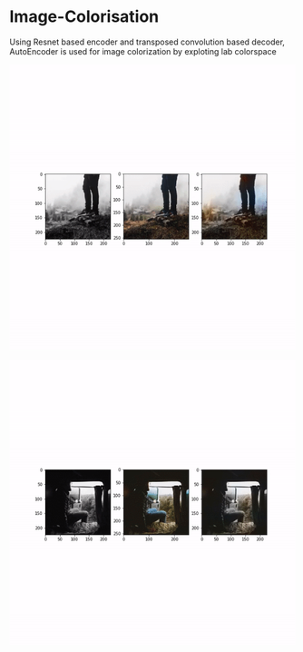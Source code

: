 # Image-Colorisation

Using Resnet based encoder and transposed convolution based decoder, AutoEncoder is used for image colorization by exploting lab colorspace

![Alt Text](https://github.com/Sachin-Bharadwaj/Image-Colorisation/blob/master/val_gif.gif)

![Alt Text](https://github.com/Sachin-Bharadwaj/Image-Colorisation/blob/master/train_gif.gif)
